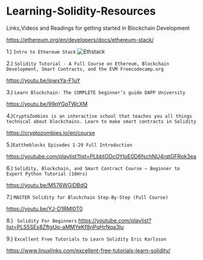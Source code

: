# Learning-Solidity-Resources

Links,Videos and Readings for getting started in Blockchain Development

https://ethereum.org/en/developers/docs/ethereum-stack/

1.) ```Intro to Ethereum Stack``` 
![Ethstack](https://user-images.githubusercontent.com/59753390/137608504-cec50ac0-8df8-4401-9d61-1487b73bb6db.JPG)

2.) ```Solidity Tutorial - A Full Course on Ethereum, Blockchain Development, Smart Contracts, and the EVM Freecodecamp.org```

https://youtu.be/ipwxYa-F1uY

3.) ```Learn Blockchain: The COMPLETE beginner’s guide DAPP University```

https://youtu.be/99pYGpTWcXM

4.)```CryptoZombies is an interactive school that teaches you all things technical about blockchains. Learn to make smart contracts in Solidity```

https://cryptozombies.io/en/course

5.)```Eattheblocks Episodes 1-29 Full Introduction```

https://youtube.com/playlist?list=PLbbtODcOYIoE0D6fschNU4rqtGFRpk3ea

6.) ```Solidity, Blockchain, and Smart Contract Course – Beginner to Expert Python Tutorial (16Hrs)```

https://youtu.be/M576WGiDBdQ

7.) ```MASTER Solidity for Blockchain Step-By-Step (Full Course)```

https://youtu.be/YJ-D1RMI0T0

8.) ``` Solidity For Beginners```
https://youtube.com/playlist?list=PLS5SEs8ZftgUq-aMMYeKf8nPqHrNqa3Iu

9.) ```Excellent Free Tutorials to Learn Solidity Eric Karlsson```

https://www.linuxlinks.com/excellent-free-tutorials-learn-solidity/

